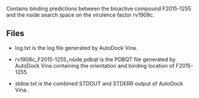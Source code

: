Contains binding predictions between the bioactive compound F2015-1255 and the nside search space on the virulence factor rv1908c.

## Files

- log.txt is the log file generated by AutoDock Vina.

- rv1908c_F2015-1255_nside.pdbqt is the PDBQT file generated by AutoDock Vina containing the orientation and binding location of F2015-1255.

- stdoe.txt is the combined STDOUT and STDERR output of AutoDock Vina.

